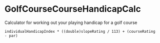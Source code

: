 # GolfCourseCourseHandicapCalc
Calculator for working out your playing handicap for a golf course

`individualHandicapIndex * ((double)slopeRating / 113) + (courseRating - par)`

